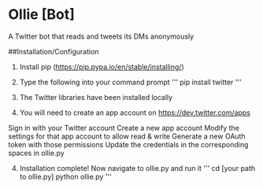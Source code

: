 # Ollie [Bot]
A Twitter bot that reads and tweets its DMs anonymously

##Installation/Configuration
1) Install pip (https://pip.pypa.io/en/stable/installing/)

2) Type the following into your command prompt
'''
pip install twitter
'''

3) The Twitter libraries have been installed locally

4) You will need to create an app account on https://dev.twitter.com/apps

Sign in with your Twitter account
Create a new app account
Modify the settings for that app account to allow read & write
Generate a new OAuth token with those permissions
Update the credentials in the corresponding spaces in ollie.py

4) Installation complete! Now navigate to ollie.py and run it
'''
cd [your path to ollie.py]
python ollie.py
'''
